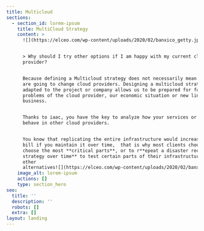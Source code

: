 ```yaml
---
title: Multicloud
sections:
  - section_id: lorem-ipsum
    title: MultiCloud Strategy
    content: >
      ![](https://elceo.com/wp-content/uploads/2020/02/banxico_getty.jpg)


      > Why should I try other options if I am happy with my current cloud
      provider?


      Because defining a Multicloud strategy does not necessarily mean that you
      are going to change cloud providers. Designing a multicloud strategy
      adapted to the project or company allows us to be prepared for future
      problems of the cloud provider, our economic situation or new lines of
      business.


      Thanks to iaac, you have the key to analyze how your services or product
      behave in other cloud providers.


      You know that replicating the entire infrastructure would increase your
      bill if you maintain it over time,  that is why most clients choose to
      choose the most **critical parts**, or to r**epeat a disaster recovery
      strategy over time** to test certain parts of their infrastructure in
      other
      alternatives![](https://elceo.com/wp-content/uploads/2020/02/banxico_getty.jpg)
    image_alt: lorem-ipsum
    actions: []
    type: section_hero
seo:
  title: ''
  description: ''
  robots: []
  extra: []
layout: landing
---
```

